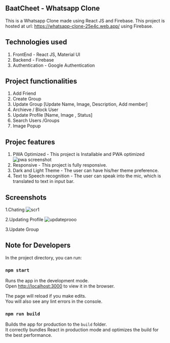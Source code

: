 ## BaatCheet - Whatsapp Clone

This is a Whatsapp Clone made using React JS and Firebase.
This project is hosted at url: https://whatsapp-clone-25e4c.web.app/ using Firebase. 

## Technologies used

1. FrontEnd - React JS, Material UI
2. Backend - Firebase
3. Authentication - Google Authentication

## Project functionalities

1. Add Friend
2. Create Group
3. Update Group [Update Name, Image, Description, Add member]
4. Archieve / Block User
5. Update Profile [Name, Image , Status]
6. Search  Users /Groups
7. Image Popup



## Projec features

1. PWA Optimized - This project is Installable and PWA optimized 
   ![pwa screenshot](https://user-images.githubusercontent.com/55575881/125081621-d7f09b80-e0e3-11eb-867f-162f0602b982.png)
2. Responsive - This project is fully responsive.
3. Dark and Light Theme - The user can have his/her theme preference.
4. Text to Speech recognition - The user can speak into the mic, which is translated to text in input bar. 



## Screenshots
1.Chating
![scr1](https://user-images.githubusercontent.com/55575881/125084358-0de34f00-e0e7-11eb-8045-882f6cf5a5b2.png)

2.Updating Profile
![updateprooo](https://user-images.githubusercontent.com/55575881/125084751-81855c00-e0e7-11eb-85c3-839f31f4325d.png)

3.Update Group





## Note for Developers

In the project directory, you can run:

### `npm start`

Runs the app in the development mode.\
Open [http://localhost:3000](http://localhost:3000) to view it in the browser.

The page will reload if you make edits.\
You will also see any lint errors in the console.


### `npm run build`

Builds the app for production to the `build` folder.\
It correctly bundles React in production mode and optimizes the build for the best performance.





